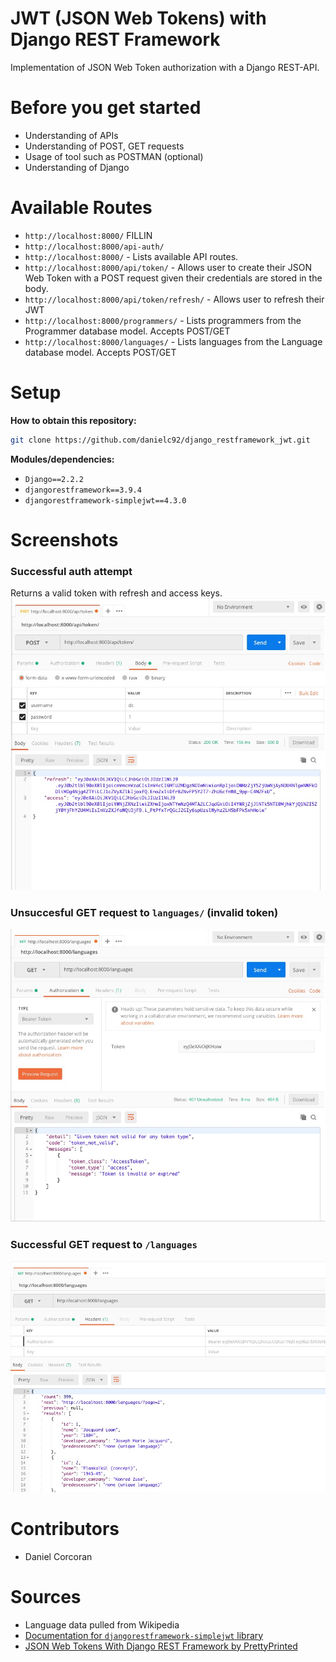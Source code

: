 # JWT (JSON Web Tokens) with Django REST Framework
Implementation of JSON Web Token authorization with a Django REST-API.

# Before you get started
- Understanding of APIs
- Understanding of POST, GET requests
- Usage of tool such as POSTMAN (optional)
- Understanding of Django

# Available Routes
- `http://localhost:8000/` FILLIN
- `http://localhost:8000/api-auth/`
- `http://localhost:8000/` - Lists available API routes.
- `http://localhost:8000/api/token/` - Allows user to create their JSON Web Token with a POST request given their credentials are stored in the body.
- `http://localhost:8000/api/token/refresh/` - Allows user to refresh their JWT 
- `http://localhost:8000/programmers/` - Lists programmers from the Programmer database model. Accepts POST/GET
- `http://localhost:8000/languages/` - Lists languages from the Language database model. Accepts POST/GET

# Setup
**How to obtain this repository:**
```sh
git clone https://github.com/danielc92/django_restframework_jwt.git
```

**Modules/dependencies:**
- `Django==2.2.2`
- `djangorestframework==3.9.4`
- `djangorestframework-simplejwt==4.3.0`

# Screenshots

### Successful auth attempt
Returns a valid token with refresh and access keys.
![Successful authorization attempt](https://github.com/danielc92/django_restframework_jwt/blob/master/screenshots/auth-attempt.jpg) 

### Unsuccesful GET request to `languages/` (invalid token)
![Wrong token provided with GET request](https://github.com/danielc92/django_restframework_jwt/blob/master/screenshots/wrong-token.jpg) 

### Successful GET request to `/languages`
![Successful languages GET request](https://github.com/danielc92/django_restframework_jwt/blob/master/screenshots/languages-get.jpg) 

# Contributors
- Daniel Corcoran

# Sources
- Language data pulled from Wikipedia
- [Documentation for `djangorestframework-simplejwt` library](https://pypi.org/project/djangorestframework-simplejwt/)
- [JSON Web Tokens With Django REST Framework by PrettyPrinted](https://www.youtube.com/watch?v=Fhcn2qx-4VQ)
